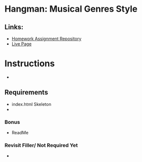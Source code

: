 # Hangman: Musical Genres Style

## Links:
- [Homework Assignment Repository](https://github.com/UCF-Coding-Boot-Camp/UCF-LKM-FSF-PT-08-2019-U-C/blob/master/03-javascript/02-Homework/Instructions/homework-instructions.md)
- [Live Page](https://decronin.github.io/Word-Guess-Game/)

# Instructions
- 

## Requirements
* index.html Skeleton
* 

### Bonus
* ReadMe

### Revisit Filler/ Not Required Yet
* 

